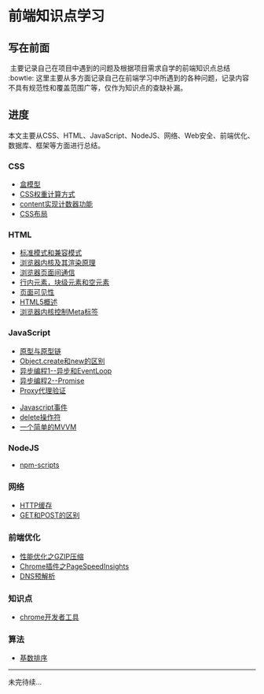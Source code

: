 # 前端知识点学习

## 写在前面
  主要记录自己在项目中遇到的问题及根据项目需求自学的前端知识点总结 :bowtie:
  这里主要从多方面记录自己在前端学习中所遇到的各种问题，记录内容不具有规范性和覆盖范围广等，仅作为知识点的查缺补漏。

## 进度
  本文主要从CSS、HTML、JavaScript、NodeJS、网络、Web安全、前端优化、数据库、框架等方面进行总结。

### CSS
  * [盒模型](./CSS/盒模型.md)
  * [CSS权重计算方式](./CSS/CSS权重计算方式.md)
  * [content实现计数器功能](./CSS/深入理解content计数器.md)
  * [CSS布局](./CSS/布局.md)

### HTML
  * [标准模式和兼容模式](./HTML/标准模式与兼容模式.md)
  * [浏览器内核及其渲染原理](./HTML/浏览器内核.md)
  * [浏览器页面间通信](./HTML/浏览器页面间通信.md)
  * [行内元素，块级元素和空元素](./HTML/行内元素，块级元素和空元素.md)
  * [页面可见性](./HTML/页面可见性.md)
  * [HTML5概述](./HTML/HTML5.md)
  * [浏览器内核控制Meta标签](./HTML/控制浏览器内核meta标签.md)


### JavaScript
  * [原型与原型链](./JavaScript/语法/原型与原型链.md)
  * [Object.create和new的区别](./JavaScript/语法/create和new的区别.md)
  * [异步编程1--异步和EventLoop](./JavaScript/ES6/异步编程/1异步和EventLoop.md)
  * [异步编程2--Promise](./JavaScript/ES6/异步编程/2Promise.md)
  * [Proxy代理验证](./JavaScript/ES6/Proxy代理验证.md)
  <!-- * [异步编程3--异步和EventLoop](./JavaScript/异步编程/3Generator.md)
  * [异步编程4--异步和EventLoop](./JavaScript/异步编程/4async.md) -->
  * [Javascript事件](./JavaScript/Javascript事件.md)
  * [delete操作符](./JavaScript/Javascript的delete操作符.md)
  * [一个简单的MVVM](./JavaScript/MVVM/README.md)

### NodeJS
  * [npm-scripts](./NodeJS/npm/npm-scripts.md)

### 网络
  * [HTTP缓存](./网络/HTTP缓存.md)
  * [GET和POST的区别](./网络/GET和POST的区别.md)

### 前端优化
  * [性能优化之GZIP压缩](./前端优化/gzip压缩工作原理.md)
  * [Chrome插件之PageSpeedInsights](./前端优化/PageSpeedInsights.md)
  * [DNS预解析](./前端优化/DNS预解析.md)

### 知识点
  * [chrome开发者工具](../知识点/chrome开发者工具.md)

### 算法
  * [基数排序](../算法/基数排序.md)

*******************

未完待续...
